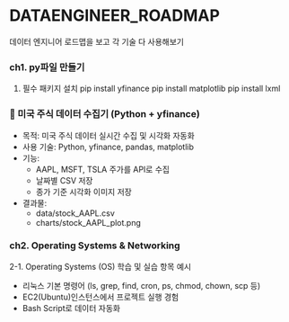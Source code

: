 # DATAENGINEER_ROADMAP
데이터 엔지니어 로드맵을 보고 각 기술 다 사용해보기

### ch1. py파일 만들기
1. 필수 패키지 설치
pip install yfinance
pip install matplotlib
pip install lxml

### 🔹 미국 주식 데이터 수집기 (Python + yfinance)

- 목적: 미국 주식 데이터 실시간 수집 및 시각화 자동화
- 사용 기술: Python, yfinance, pandas, matplotlib
- 기능:
  - AAPL, MSFT, TSLA 주가를 API로 수집
  - 날짜별 CSV 저장
  - 종가 기준 시각화 이미지 저장
- 결과물:
  - data/stock_AAPL.csv
  - charts/stock_AAPL_plot.png

### ch2. Operating Systems & Networking
2-1. Operating Systems (OS)
학습 및 실습 항목 예시
- 리눅스 기본 명령어 (ls, grep, find, cron, ps, chmod, chown, scp 등)
- EC2(Ubuntu)인스턴스에서 프로젝트 실행 경험
- Bash Script로 데이터 자동화

